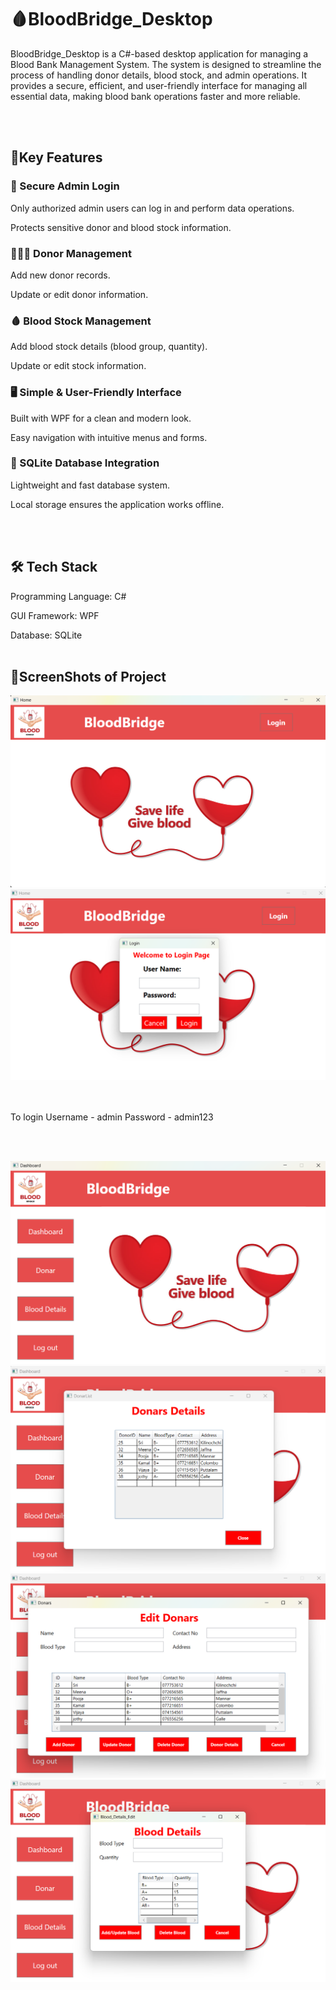 # 🩸BloodBridge_Desktop
BloodBridge_Desktop is a C#-based desktop application for managing a Blood Bank Management System. The system is designed to streamline the process of handling donor details, blood stock, and admin operations. It provides a secure, efficient, and user-friendly interface for managing all essential data, making blood bank operations faster and more reliable.

<br><br>

## **🚀Key Features**

### 🔑 Secure Admin Login

  Only authorized admin users can log in and perform data operations.
  
  Protects sensitive donor and blood stock information.

### 🧑‍🤝‍🧑 Donor Management

  Add new donor records.
  
  Update or edit donor information.
  

### 🩸 Blood Stock Management

  Add blood stock details (blood group, quantity).
  
  Update or edit stock information.


### 🖥️ Simple & User-Friendly Interface

  Built with WPF for a clean and modern look.
  
  Easy navigation with intuitive menus and forms.

### 💾 SQLite Database Integration

  Lightweight and fast database system.
  
  Local storage ensures the application works offline.


<br><br>

## **🛠️ Tech Stack**

Programming Language: C#

GUI Framework:  WPF 

Database: SQLite
<br><br>

## **📸ScreenShots of Project**

![Home](https://github.com/Srivaxshana/BloodBridge_Desktop/blob/main/Blood_Bridge/Images/Home.png)
![Login](https://github.com/Srivaxshana/BloodBridge_Desktop/blob/main/Blood_Bridge/Images/Login.png)

<br> <br>
To login
Username - admin
Password - admin123

<br><br>

![Dashboard](https://github.com/Srivaxshana/BloodBridge_Desktop/blob/main/Blood_Bridge/Images/Dashboard.png)
![Donar List](https://github.com/Srivaxshana/BloodBridge_Desktop/blob/main/Blood_Bridge/Images/Donars%20list%20.png)
![Edit Donar](https://github.com/Srivaxshana/BloodBridge_Desktop/blob/main/Blood_Bridge/Images/Edit%20donars%20.png)
![Blood Details](https://github.com/Srivaxshana/BloodBridge_Desktop/blob/main/Blood_Bridge/Images/Blood%20details.png)



